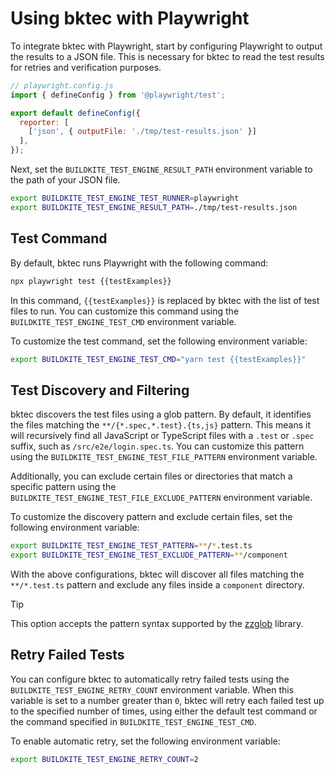 # Using bktec with Playwright
To integrate bktec with Playwright, start by configuring Playwright to output the results to a JSON file. This is necessary for bktec to read the test results for retries and verification purposes.

```js
// playwright.config.js
import { defineConfig } from '@playwright/test';

export default defineConfig({
  reporter: [
    ['json', { outputFile: './tmp/test-results.json' }]
  ],
});
```

Next, set the `BUILDKITE_TEST_ENGINE_RESULT_PATH` environment variable to the path of your JSON file.

```sh
export BUILDKITE_TEST_ENGINE_TEST_RUNNER=playwright
export BUILDKITE_TEST_ENGINE_RESULT_PATH=./tmp/test-results.json
```

## Test Command
By default, bktec runs Playwright with the following command:

```sh
npx playwright test {{testExamples}}
```

In this command, `{{testExamples}}` is replaced by bktec with the list of test files to run. You can customize this command using the `BUILDKITE_TEST_ENGINE_TEST_CMD` environment variable.

To customize the test command, set the following environment variable:
```sh
export BUILDKITE_TEST_ENGINE_TEST_CMD="yarn test {{testExamples}}"
```

## Test Discovery and Filtering
bktec discovers the test files using a glob pattern. By default, it identifies the files matching the `**/{*.spec,*.test}.{ts,js}` pattern. This means it will recursively find all JavaScript or TypeScript files with a `.test` or `.spec` suffix, such as `/src/e2e/login.spec.ts`. You can customize this pattern using the `BUILDKITE_TEST_ENGINE_TEST_FILE_PATTERN` environment variable.

Additionally, you can exclude certain files or directories that match a specific pattern using the `BUILDKITE_TEST_ENGINE_TEST_FILE_EXCLUDE_PATTERN` environment variable.

To customize the discovery pattern and exclude certain files, set the following environment variable:
```sh
export BUILDKITE_TEST_ENGINE_TEST_PATTERN=**/*.test.ts
export BUILDKITE_TEST_ENGINE_TEST_EXCLUDE_PATTERN=**/component
```

With the above configurations, bktec will discover all files matching the `**/*.test.ts` pattern and exclude any files inside a `component` directory.

> [!TIP]
> This option accepts the pattern syntax supported by the [zzglob](https://github.com/DrJosh9000/zzglob?tab=readme-ov-file#pattern-syntax) library.

## Retry Failed Tests
You can configure bktec to automatically retry failed tests using the `BUILDKITE_TEST_ENGINE_RETRY_COUNT` environment variable. When this variable is set to a number greater than `0`, bktec will retry each failed test up to the specified number of times, using either the default test command or the command specified in `BUILDKITE_TEST_ENGINE_TEST_CMD`.

To enable automatic retry, set the following environment variable:
```sh
export BUILDKITE_TEST_ENGINE_RETRY_COUNT=2
```
